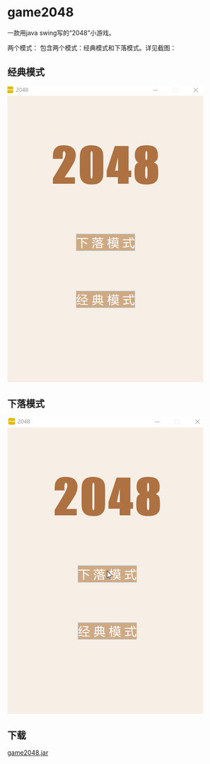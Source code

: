 # game2048
一款用java swing写的“2048”小游戏。

两个模式：
包含两个模式：经典模式和下落模式。详见截图：

## 经典模式

![经典模式](https://github.com/brandonbai/game2048/blob/master/screenshot2.gif)

## 下落模式

![下落模式](https://github.com/brandonbai/game2048/blob/master/screenshot1.gif)

## 下载

[game2048.jar](https://github.com/brandonbai/game2048/blob/master/game2048.jar?raw=true)
